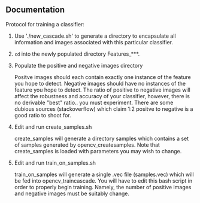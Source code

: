 Documentation
----------------

Protocol for training a classifier:

1) Use './new_cascade.sh' to generate a directory to encapsulate all information
   and images associated with this particular classifier. 
   
2) `cd` into the newly populated directory Features_\*\*\*.

3) Populate the positive and negative images directory

   Positve images should each contain exactly one instance of the feature
   you hope to detect. Negative images should have no instances of the feature
   you hope to detect. The ratio of positive to negative images will affect
   the robustness and accuracy of your classifier, however, there is no
   derivable "best" ratio.. you must experiment. There are some dubious
   sources (stackoverflow) which claim 1:2 positve to negative is a good
   ratio to shoot for.

4) Edit and run create_samples.sh

   create_samples will generate a directory samples which contains a set
   of samples generated by opencv_createsamples. Note that create_samples
   is loaded with parameters you may wish to change.

5) Edit and run train_on_samples.sh

   train_on_samples will generate a single .vec file (samples.vec) which
   will be fed into opencv_traincascade. You will have to edit this bash
   script in order to properly begin training. Namely, the number of positive
   images and negative images must be suitably change.
